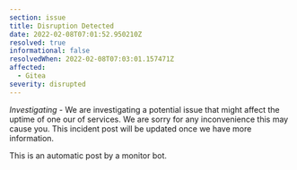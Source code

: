 ```yaml
---
section: issue
title: Disruption Detected
date: 2022-02-08T07:01:52.950210Z
resolved: true
informational: false
resolvedWhen: 2022-02-08T07:03:01.157471Z
affected:
  - Gitea
severity: disrupted
---
```

*Investigating* - We are investigating a potential issue that might affect the uptime of one our of services. We are sorry for any inconvenience this may cause you. This incident post will be updated once we have more information.

This is an automatic post by a monitor bot.
        